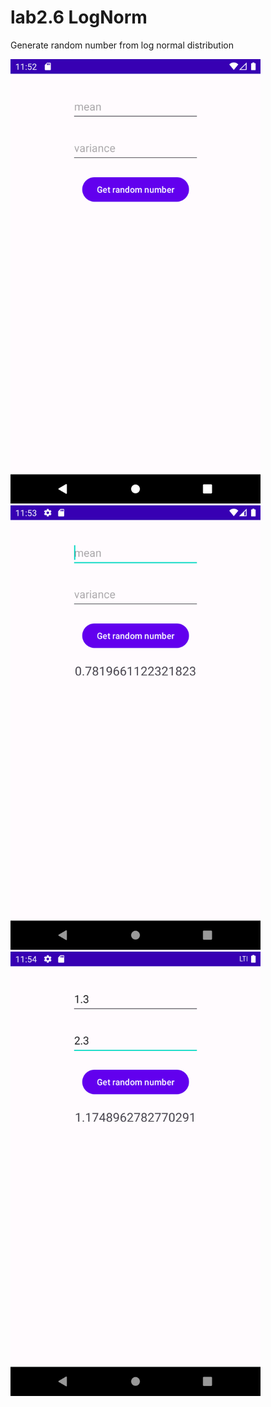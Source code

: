 # lab2.6 LogNorm
Generate random number from log normal distribution

<img src="example/image_2022-12-02_14-53-28.png" alt="example 1" width="400"/>
<img src="example/image_2022-12-02_14-53-49.png" alt="example 2" width="400"/>
<img src="example/image_2022-12-02_14-54-16.png" alt="example 3" width="400"/>
